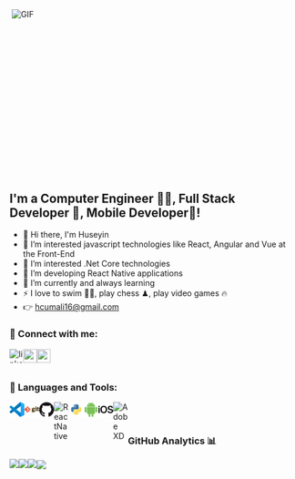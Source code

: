 <img align="right" alt="GIF" src="https://github.com/abhisheknaiidu/abhisheknaiidu/blob/master/code.gif?raw=true" width="500" height="320" />

## I'm a Computer Engineer 👨‍🎓, Full Stack Developer 🚀, Mobile Developer📱!

- 👋 Hi there, I'm Huseyin
- 🔭 I’m interested javascript technologies like React, Angular and Vue at the Front-End
- 🔭 I’m interested .Net Core technologies
- 🔭 I’m developing React Native applications
- 🌱 I’m currently and always learning 
- ⚡ I love to swim 🏊‍♀️, play chess ♟, play video games 🔥
- 👉 [hcumali16@gmail.com][gmail]


### 📩 Connect with me:

[<img align="left" alt="linkedin | LinkedIn" width="24px" height="24" src="https://raw.githubusercontent.com/peterthehan/peterthehan/master/assets/linkedin.svg" />][linkedin]
[<img align="left" width="24" height="24" src="https://www.logo.wine/a/logo/Instagram/Instagram-Logo.wine.svg" />][instagram]
[<img align="left" width="24" height="24" src="https://www.logo.wine/a/logo/Gmail/Gmail-Logo.wine.svg" />][gmail]

<br /><br />

### 🔧 Languages and Tools:

[<img align="left" alt="Visual Studio Code" width="26px" src="https://raw.githubusercontent.com/github/explore/80688e429a7d4ef2fca1e82350fe8e3517d3494d/topics/visual-studio-code/visual-studio-code.png" />][vsCode]
[<img align="left" alt="Git" width="26px" src="https://raw.githubusercontent.com/github/explore/80688e429a7d4ef2fca1e82350fe8e3517d3494d/topics/git/git.png" />][git]
[<img align="left" alt="GitHub" width="26px" src="https://raw.githubusercontent.com/github/explore/78df643247d429f6cc873026c0622819ad797942/topics/github/github.png" />][github]
[<img align="left" alt="ReactNative" width="26px" src="https://camo.githubusercontent.com/91d7328cd0c09714a78f28a850218ce4e51532d562786e7b09e797f068affe61/68747470733a2f2f63646e2d696d616765732d312e6d656469756d2e636f6d2f6d61782f313230302f312a7562314467756841746b434c766855477556477236772e706e67" />][reactNative]
[<img align="left" alt="Python" width="26px" src="https://raw.githubusercontent.com/github/explore/cebd63002168a05a6a642f309227eefeccd92950/topics/python/python.png" />][python]
[<img align="left" alt="Android" width="26px" src="https://raw.githubusercontent.com/github/explore/80688e429a7d4ef2fca1e82350fe8e3517d3494d/topics/android/android.png" />][android]
[<img align="left" alt="Ios" width="26px" src="https://raw.githubusercontent.com/github/explore/cebd63002168a05a6a642f309227eefeccd92950/topics/ios/ios.png" />][ios]
[<img align="left" alt="Adobe XD" width="26px" src="https://upload.wikimedia.org/wikipedia/commons/thumb/c/c2/Adobe_XD_CC_icon.svg/1200px-Adobe_XD_CC_icon.svg.png" />][xd]

<br /><br />

### GitHub Analytics 📊
<img height="120em" align="left" src="https://camo.githubusercontent.com/91d7328cd0c09714a78f28a850218ce4e51532d562786e7b09e797f068affe61/68747470733a2f2f63646e2d696d616765732d312e6d656469756d2e636f6d2f6d61782f313230302f312a7562314467756841746b434c766855477556477236772e706e67" />
<img height="120em" align="left" src="https://www.mshowto.org/images/articles/2019/12/justmock__net_770.png" />
<img height="120em" align="left" src="https://upload.wikimedia.org/wikipedia/commons/thumb/9/99/Unofficial_JavaScript_logo_2.svg/2048px-Unofficial_JavaScript_logo_2.svg.png" />
<img height="120em" align="center" src="https://www.join.com.tr/wp-content/uploads/2021/01/c1.png" />



<br />

[instagram]: https://www.instagram.com/hsyncumali
[linkedin]: https://www.linkedin.com/in/hcumali
[gmail]: mailto:hcumali16@gmail.com
[reactNative]: https://reactnative.dev/
[vsCode]: https://code.visualstudio.com/
[git]: https://git-scm.com/
[android]: https://www.android.com/
[github]: https://github.com/Hcumali
[python]: https://www.python.org/
[ios]: https://www.apple.com/ios/ios-14/
[xd]: https://www.adobe.com/products/xd.html
